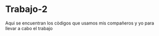 # Trabajo-2

Aqui se encuentran los còdigos que usamos mis compañeros y yo para llevar a cabo el trabajo
